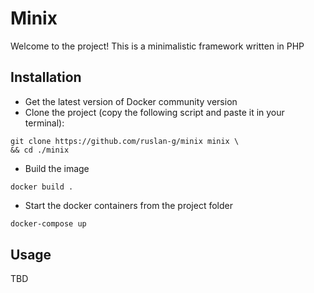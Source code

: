 # Minix

Welcome to the project!
This is a minimalistic framework written in PHP

## Installation
* Get the latest version of Docker community version
* Clone the project (copy the following script and paste it in your terminal):
```
git clone https://github.com/ruslan-g/minix minix \
&& cd ./minix
```
* Build the image
```
docker build .
```

* Start the docker containers from the project folder
```bash
docker-compose up
```

## Usage
TBD